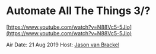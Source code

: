 # Automate All The Things 3/?

[https://www.youtube.com/watch?v=N88Vc5-5JIo](https://www.youtube.com/watch?v=N88Vc5-5JIo)

Air Date: 21 Aug 2019
Host: [Jason van Brackel](twitter.com/jasonvanbrackel)